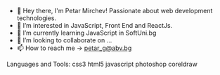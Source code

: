 - 👋 Hey there, I'm Petar Mirchev! Passionate about web development technologies.
- 👀 I’m interested in JavaScript, Front End and ReactJs.
- 🌱 I’m currently learning JavaScript in SoftUni.bg
- 💞️ I’m looking to collaborate on ...
- 📫 How to reach me -> petar_g@abv.bg

<!---
PetarMirchev/PetarMirchev is a ✨ special ✨ repository because its `README.md` (this file) appears on your GitHub profile.
You can click the Preview link to take a look at your changes.
--->

Languages and Tools:
css3 html5 javascript photoshop coreldraw
